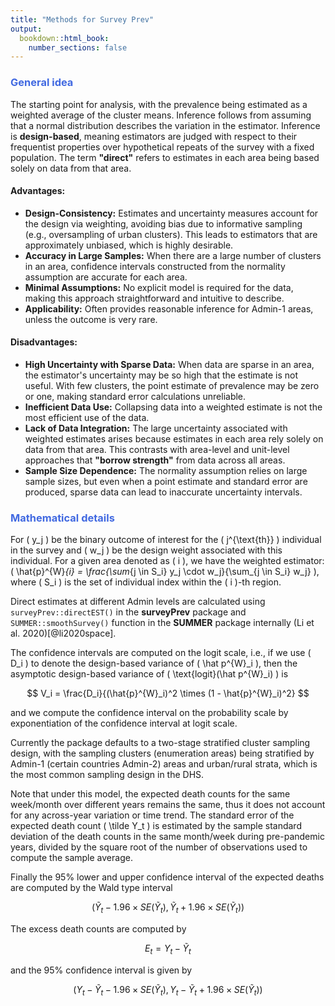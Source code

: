 ```yaml
---
title: "Methods for Survey Prev"
output:
  bookdown::html_book:
    number_sections: false
---
```


### <span style="color:royalblue">General idea</span>

The starting point for analysis, with the prevalence being estimated as a weighted average of the cluster means. Inference follows from assuming that a normal distribution describes the variation in the estimator. Inference is **design-based**, meaning estimators are judged with respect to their frequentist properties over hypothetical repeats of the survey with a fixed population. The term **"direct"** refers to estimates in each area being based solely on data from that area.

#### Advantages:
- **Design-Consistency:** Estimates and uncertainty measures account for the design via weighting, avoiding bias due to informative sampling (e.g., oversampling of urban clusters). This leads to estimators that are approximately unbiased, which is highly desirable.
- **Accuracy in Large Samples:** When there are a large number of clusters in an area, confidence intervals constructed from the normality assumption are accurate for each area.
- **Minimal Assumptions:** No explicit model is required for the data, making this approach straightforward and intuitive to describe.
- **Applicability:** Often provides reasonable inference for Admin-1 areas, unless the outcome is very rare.

#### Disadvantages:
- **High Uncertainty with Sparse Data:** When data are sparse in an area, the estimator's uncertainty may be so high that the estimate is not useful. With few clusters, the point estimate of prevalence may be zero or one, making standard error calculations unreliable.
- **Inefficient Data Use:** Collapsing data into a weighted estimate is not the most efficient use of the data.
- **Lack of Data Integration:** The large uncertainty associated with weighted estimates arises because estimates in each area rely solely on data from that area. This contrasts with area-level and unit-level approaches that **"borrow strength"** from data across all areas.
- **Sample Size Dependence:** The normality assumption relies on large sample sizes, but even when a point estimate and standard error are produced, sparse data can lead to inaccurate uncertainty intervals.

### <span style="color:royalblue">Mathematical details</span>

For \( y_j \) be the binary outcome of interest for the \( j^{\text{th}} \) individual in the survey and \( w_j \) be the design weight associated with this individual. For a given area denoted as \( i \), we have the weighted estimator: \( \hat{p}^{W}_{i} = \frac{\sum_{j \in S_i} y_j \cdot w_j}{\sum_{j \in S_i} w_j} \), where \( S_i \) is the set of individual index within the \( i \)-th region.

Direct estimates at different Admin levels are calculated using `surveyPrev::directEST()` in the **surveyPrev** package and `SUMMER::smoothSurvey()` function in the **SUMMER** package internally (Li et al. 2020)[@li2020space].

The confidence intervals are computed on the logit scale, i.e., if we use \( D_i \) to denote the design-based variance of \( \hat p^{W}_i \), then the asymptotic design-based variance of \( \text{logit}(\hat p^{W}_i) \) is

$$
V_i = \frac{D_i}{(\hat{p}^{W}_i)^2 \times (1 - \hat{p}^{W}_i)^2}
$$

and we compute the confidence interval on the probability scale by exponentiation of the confidence interval at logit scale.

Currently the package defaults to a two-stage stratified cluster sampling design, with the sampling clusters (enumeration areas) being stratified by Admin-1 (certain countries Admin-2) areas and urban/rural strata, which is the most common sampling design in the DHS.

Note that under this model, the expected death counts for the same week/month over different years remains the same, thus it does not account for any across-year variation or time trend. The standard error of the expected death count \( \tilde Y_t \) is estimated by the sample standard deviation of the death counts in the same month/week during pre-pandemic years, divided by the square root of the number of observations used to compute the sample average.

Finally the 95% lower and upper confidence interval of the expected deaths are computed by the Wald type interval

$$
(\tilde Y_t - 1.96 \times SE(\tilde Y_t),  \tilde Y_t + 1.96 \times SE(\tilde Y_t))
$$

The excess death counts are computed by

$$
E_t = Y_t - \tilde Y_t
$$

and the 95% confidence interval is given by

$$
(Y_t - \tilde Y_t - 1.96 \times SE(\tilde Y_t), Y_t - \tilde Y_t + 1.96 \times SE(\tilde Y_t))
$$
